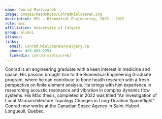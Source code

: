 ```yaml
---
name: Conrad Mielczarek
image: images/headshots/ConradMielczarek.png
description: MSc – Biomedical Engineering, 2020 – 2022
role: msc
affiliation: University of Calgary
group: alumni
aliases: 
links:
  email: Conrad.Mielczarek@ucalgary.ca
  phone: 403.861.2254
  linkedin: conrad-mielczarek/
---
```


Conrad is an engineering graduate with a keen interest in medicine and space. 
His passion brought him to the Biomedical Engineering Graduate program, where he 
can contribute to bone health research with a fresh perspective on finite element 
analysis. He brings with him experience in researching acoustic resonance and 
vibration in complex dynamic flow systems.
His MSc thesis, completed in 2022 was titled "An Investigation of Local 
Microarchitecture Topology Changes in Long-Duration Spaceflight".
Conrad now works at the Canadian Space Agency in Saint-Hubert Longueuil, Quebec.
